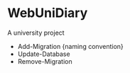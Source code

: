 # WebUniDiary
 A university project
 
 - Add-Migration {naming convention}
 - Update-Database
 - Remove-Migration
